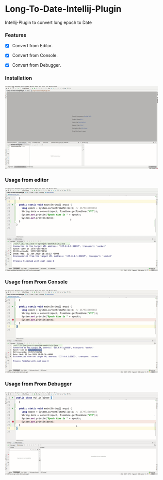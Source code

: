 # Long-To-Date-Intellij-Plugin
Intellij-Plugin to convert long epoch to Date

### Features
- [x] Convert from Editor.
- [x] Convert from Console.
- [x] Convert from Debugger.


### Installation

![Installation Demo](gif/installation.gif)

### Usage from editor
![Editor Demo](gif/editor.gif)

### Usage from From Console
![Editor Demo](gif/console.gif)

### Usage from From Debugger
![Editor Demo](gif/debugger.gif)